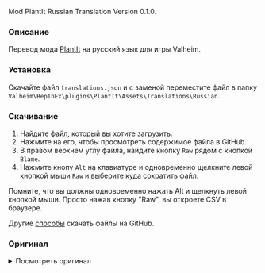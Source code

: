 Mod PlantIt Russian Translation Version 0.1.0.

### Описание

Перевод мода [PlantIt](https://www.nexusmods.com/valheim/mods/1251) на русский язык для игры Valheim. 

### Установка

Скачайте файл `translations.json` и с заменой переместите файл в папку `Valheim\BepInEx\plugins\PlantIt\Assets\Translations\Russian`.

### Скачивание

1. Найдите файл, который вы хотите загрузить.
2. Нажмите на его, чтобы просмотреть содержимое файла в GitHub.
3. В правом верхнем углу файла, найдите кнопку `Raw` рядом с кнопкой `Blame`.
4. Нажмите кнопу `Alt` на клавиатуре и одновременно щелкните левой кнопкой мыши `Raw` и выберите куда сохратить файл.

Помните, что вы должны одновременно нажать Alt и щелкнуть левой кнопкой мыши. Просто нажав кнопку "Raw", вы откроете CSV в браузере.

Другие [способы](https://coderoad.ru/4604663/%D0%A1%D0%BA%D0%B0%D1%87%D0%B0%D1%82%D1%8C-%D0%BE%D1%82%D0%B4%D0%B5%D0%BB%D1%8C%D0%BD%D1%8B%D0%B5-%D1%84%D0%B0%D0%B9%D0%BB%D1%8B-%D1%81-GitHub) скачать файлы на GitHub.

### Оригинал 

<details>
  <summary>Посмотреть оригинал</summary>
  
```
{
	"PlumgaPlantItShovel":"Shovel",
	"PlumgaPlantItShovelDescrip":"A handy tool for placing plants",
	
	"custompiece_birdofparadise":"Bird of Paradise",
	"custompiece_bonsai":"Bonsai",
	"custompiece_coffeeplant":"Coffee Plant",
	"custompiece_fiddleleaf":"Fiddleleaf",
	"custompiece_littlehouseplant":"Small Houseplant",
	"custompiece_orchid":"Orchid",
	"custompiece_spikyplant":"Small Spiky Plant",
	"custompiece_umbrellapalm":"Umbrella Palm",
	"custompiece_barrelcactus":"Barrel Cactus",
	"custompiece_cactus1":"Tall Cactus - Small",
	"custompiece_cactus1.2":"Tall Cactus - Large",
	"custompiece_cactus2":"Cactus with Flower",
	"custompiece_desertlily":"Desert Lily",
	"custompiece_desertmarigold":"Desert Marigolds",
	"custompiece_evergladespalm":"Everglades Palm",
	"custompiece_hibiscusflower":"Hibiscus Flower",
	"custompiece_ivorycanepalm":"Ivory Cane Palm",
	"custompiece_ladypalm":"Lady Palm",
	"custompiece_pricklypear":"Prickly Pear Cactus",
	"custompiece_venusflytrap":"Venus Fly Trap",
	
	"custompiece_aeonium":"Aeonium",
	"custompiece_aloe":"Aloe",
	"custompiece_bromeliad":"Bromeliad",
	"custompiece_ivy1":"Ivy - Small",
	"custompiece_ivy1.2":"Ivy - Large",
	"custompiece_rubberfig":"Rubber Fig",
	"custompiece_tallhouseplant":"Tall Houseplant",
	"custompiece_vines1.2":"Vines - Small",
	"custompiece_vines1":"Vines - Large",
	
	"custompiece_aeoniums":"Potted Aeoniums",
	"custompiece_bamboo":"Bamboo",
	"custompiece_cattail":"Cattail",
	"custompiece_coolpot":"Fancy Pot of Grass",
	"custompiece_hangingplant":"Hanging Plant - Small",
	"custompiece_hangingplant1.2":"Hanging Plant - Large",
	"custompiece_kelp":"Kelp - Small",
	"custompiece_kelpbig":"Kelp - Large",
	"custompiece_miscplant1":"Large Potted Plant",
	"custompiece_miscplant2":"Large Potted Plant",
	"custompiece_orchid2":"Orchid",
	"custompiece_pottedcactus1":"Potted Cactus",
	"custompiece_pottedcactus2":"Potted Cactus",
	"custompiece_rosevine":"Rose Vine",
	"custompiece_smallpottedplant":"Small Potted Plant",
	"custompiece_tallflowerbush":"Flower Bush",
	"custompiece_vines2":"Vine",
	"custompiece_weirdflowers":"Potted Flowers",
	
	
	"custompiece_stump1":"Stump Chair",
	"custompiece_stump2":"Stump Chair",
	"custompiece_stump3":"Stump Chair",
	"custompiece_stump4":"Stump Chair",
	"custompiece_stump5":"Stump Chair",
	"custompiece_stump6":"Stump Chair",
	"custompiece_stump7":"Stump Chair",
	
	"custompiece_log1":"Log Bench",
	"custompiece_log2":"Log Bench",
	"custompiece_log3":"Log Bench",
	"custompiece_log4":"Log Bench",
	"custompiece_log5":"Log Bench",
	
	"custompiece_stumptable":"Stump Table",
	
	"custompiece_blackpine":"Black Pine Tree",
	
	"custompiece_dirtblock_large":"Dirt Block - Large",
	"custompiece_dirtblock_medium":"Dirt Block - Medium",
	"custompiece_dirtblock_small":"Dirt Block - Small",
	"custompiece_grassblock_large":"Grass Block - Large",
	"custompiece_grassblock_medium":"Grass Block - Medium",
	"custompiece_grassblock_small":"Grass Block - Small"
}
```
  
</details>
